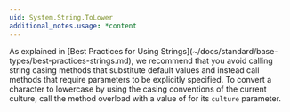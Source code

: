 ```yaml
---
uid: System.String.ToLower
additional_notes.usage: *content
---
```


<p>As explained in [Best Practices for Using Strings](~/docs/standard/base-types/best-practices-strings.md), we recommend that you avoid calling string casing methods that substitute default values and instead call methods that require parameters to be explicitly specified. To convert a character to lowercase by using the casing conventions of the current culture, call the<xref href="System.String.ToLower(System.Globalization.CultureInfo)"></xref> method overload with a value of <xref href="System.Globalization.CultureInfo.CurrentCulture"></xref> for its <code>culture</code> parameter.</p>



